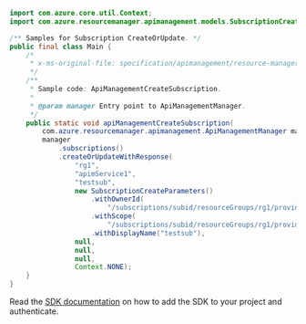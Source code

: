 ```java
import com.azure.core.util.Context;
import com.azure.resourcemanager.apimanagement.models.SubscriptionCreateParameters;

/** Samples for Subscription CreateOrUpdate. */
public final class Main {
    /*
     * x-ms-original-file: specification/apimanagement/resource-manager/Microsoft.ApiManagement/stable/2021-08-01/examples/ApiManagementCreateSubscription.json
     */
    /**
     * Sample code: ApiManagementCreateSubscription.
     *
     * @param manager Entry point to ApiManagementManager.
     */
    public static void apiManagementCreateSubscription(
        com.azure.resourcemanager.apimanagement.ApiManagementManager manager) {
        manager
            .subscriptions()
            .createOrUpdateWithResponse(
                "rg1",
                "apimService1",
                "testsub",
                new SubscriptionCreateParameters()
                    .withOwnerId(
                        "/subscriptions/subid/resourceGroups/rg1/providers/Microsoft.ApiManagement/service/apimService1/users/57127d485157a511ace86ae7")
                    .withScope(
                        "/subscriptions/subid/resourceGroups/rg1/providers/Microsoft.ApiManagement/service/apimService1/products/5600b59475ff190048060002")
                    .withDisplayName("testsub"),
                null,
                null,
                null,
                Context.NONE);
    }
}
```

Read the [SDK documentation](https://github.com/Azure/azure-sdk-for-java/blob/azure-resourcemanager-apimanagement_1.0.0-beta.3/sdk/apimanagement/azure-resourcemanager-apimanagement/README.md) on how to add the SDK to your project and authenticate.
